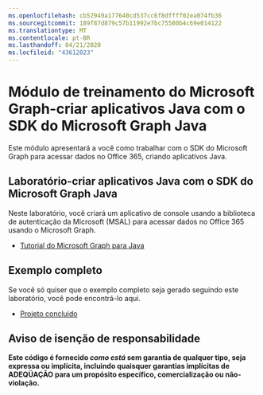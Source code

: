 ```yaml
---
ms.openlocfilehash: cb52949a177640cd537cc6f8dffff02ea074fb36
ms.sourcegitcommit: 189f87d879c57b11992e7bc75580b4c69e014122
ms.translationtype: MT
ms.contentlocale: pt-BR
ms.lasthandoff: 04/21/2020
ms.locfileid: "43612023"
---
```

# <a name="microsoft-graph-training-module---build-java-apps-with-the-microsoft-graph-java-sdk"></a>Módulo de treinamento do Microsoft Graph-criar aplicativos Java com o SDK do Microsoft Graph Java

Este módulo apresentará a você como trabalhar com o SDK do Microsoft Graph para acessar dados no Office 365, criando aplicativos Java.

## <a name="lab---build-java-apps-with-the-microsoft-graph-java-sdk"></a>Laboratório-criar aplicativos Java com o SDK do Microsoft Graph Java

Neste laboratório, você criará um aplicativo de console usando a biblioteca de autenticação da Microsoft (MSAL) para acessar dados no Office 365 usando o Microsoft Graph.

- [Tutorial do Microsoft Graph para Java](https://docs.microsoft.com/graph/tutorials/java)

## <a name="completed-sample"></a>Exemplo completo

Se você só quiser que o exemplo completo seja gerado seguindo este laboratório, você pode encontrá-lo aqui.

- [Projeto concluído](demo)

## <a name="disclaimer"></a>Aviso de isenção de responsabilidade

**Este código é fornecido _como está_ sem garantia de qualquer tipo, seja expressa ou implícita, incluindo quaisquer garantias implícitas de ADEQÜAÇÃO para um propósito específico, comercialização ou não-violação.**
